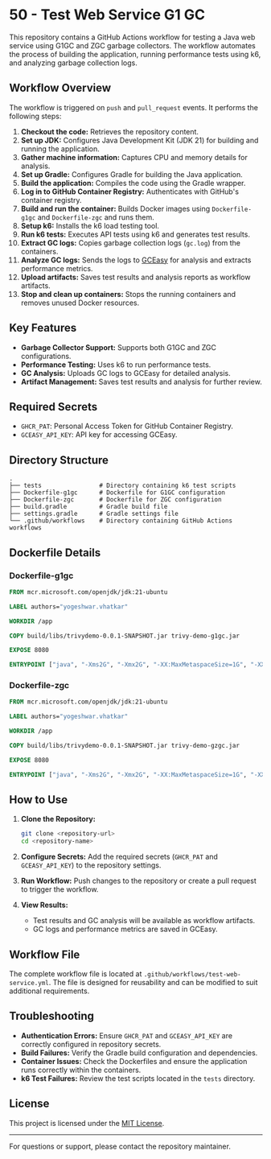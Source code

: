 # 50 - Test Web Service G1 GC

This repository contains a GitHub Actions workflow for testing a Java web service using G1GC and ZGC garbage collectors. The workflow automates the process of building the application, running performance tests using k6, and analyzing garbage collection logs.

## Workflow Overview
The workflow is triggered on `push` and `pull_request` events. It performs the following steps:

1. **Checkout the code:** Retrieves the repository content.
2. **Set up JDK:** Configures Java Development Kit (JDK 21) for building and running the application.
3. **Gather machine information:** Captures CPU and memory details for analysis.
4. **Set up Gradle:** Configures Gradle for building the Java application.
5. **Build the application:** Compiles the code using the Gradle wrapper.
6. **Log in to GitHub Container Registry:** Authenticates with GitHub's container registry.
7. **Build and run the container:** Builds Docker images using `Dockerfile-g1gc` and `Dockerfile-zgc` and runs them.
8. **Setup k6:** Installs the k6 load testing tool.
9. **Run k6 tests:** Executes API tests using k6 and generates test results.
10. **Extract GC logs:** Copies garbage collection logs (`gc.log`) from the containers.
11. **Analyze GC logs:** Sends the logs to [GCEasy](https://gceasy.io/) for analysis and extracts performance metrics.
12. **Upload artifacts:** Saves test results and analysis reports as workflow artifacts.
13. **Stop and clean up containers:** Stops the running containers and removes unused Docker resources.

## Key Features
- **Garbage Collector Support:** Supports both G1GC and ZGC configurations.
- **Performance Testing:** Uses k6 to run performance tests.
- **GC Analysis:** Uploads GC logs to GCEasy for detailed analysis.
- **Artifact Management:** Saves test results and analysis for further review.

## Required Secrets
- `GHCR_PAT`: Personal Access Token for GitHub Container Registry.
- `GCEASY_API_KEY`: API key for accessing GCEasy.

## Directory Structure
```
.
├── tests                # Directory containing k6 test scripts
├── Dockerfile-g1gc      # Dockerfile for G1GC configuration
├── Dockerfile-zgc       # Dockerfile for ZGC configuration
├── build.gradle         # Gradle build file
├── settings.gradle      # Gradle settings file
└── .github/workflows    # Directory containing GitHub Actions workflows
```

## Dockerfile Details

### Dockerfile-g1gc
```dockerfile
FROM mcr.microsoft.com/openjdk/jdk:21-ubuntu

LABEL authors="yogeshwar.vhatkar"

WORKDIR /app

COPY build/libs/trivydemo-0.0.1-SNAPSHOT.jar trivy-demo-g1gc.jar

EXPOSE 8080

ENTRYPOINT ["java", "-Xms2G", "-Xmx2G", "-XX:MaxMetaspaceSize=1G", "-XX:+UseG1GC", "-XX:MaxGCPauseMillis=200", "-XX:G1HeapRegionSize=1m", "-XX:+UseStringDeduplication", "-verbose:gc", "-Xlog:gc*:file=gc.log:time,uptime,level,tags", "-jar", "trivy-demo-g1gc.jar"]
```

### Dockerfile-zgc
```dockerfile
FROM mcr.microsoft.com/openjdk/jdk:21-ubuntu

LABEL authors="yogeshwar.vhatkar"

WORKDIR /app

COPY build/libs/trivydemo-0.0.1-SNAPSHOT.jar trivy-demo-gzgc.jar

EXPOSE 8080

ENTRYPOINT ["java", "-Xms2G", "-Xmx2G", "-XX:MaxMetaspaceSize=1G", "-XX:+UseZGC", "-XX:+ZGenerational", "-XX:MaxGCPauseMillis=200", "-XX:+UseStringDeduplication", "-verbose:gc", "-Xlog:gc*:file=gc.log:time,uptime,level,tags", "-jar", "trivy-demo-gzgc.jar"]
```

## How to Use

1. **Clone the Repository:**
   ```bash
   git clone <repository-url>
   cd <repository-name>
   ```

2. **Configure Secrets:**
   Add the required secrets (`GHCR_PAT` and `GCEASY_API_KEY`) to the repository settings.

3. **Run Workflow:**
   Push changes to the repository or create a pull request to trigger the workflow.

4. **View Results:**
   - Test results and GC analysis will be available as workflow artifacts.
   - GC logs and performance metrics are saved in GCEasy.

## Workflow File
The complete workflow file is located at `.github/workflows/test-web-service.yml`. The file is designed for reusability and can be modified to suit additional requirements.

## Troubleshooting
- **Authentication Errors:** Ensure `GHCR_PAT` and `GCEASY_API_KEY` are correctly configured in repository secrets.
- **Build Failures:** Verify the Gradle build configuration and dependencies.
- **Container Issues:** Check the Dockerfiles and ensure the application runs correctly within the containers.
- **k6 Test Failures:** Review the test scripts located in the `tests` directory.

## License
This project is licensed under the [MIT License](LICENSE).

---
For questions or support, please contact the repository maintainer.
